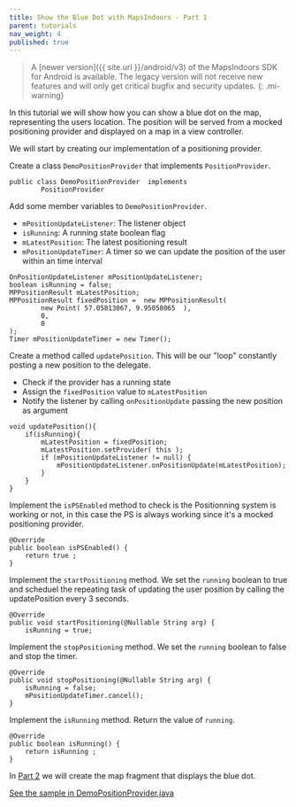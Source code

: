```yaml
---
title: Show the Blue Dot with MapsIndoors - Part 1
parent: tutorials
nav_weight: 4
published: true
---
```


> A [newer version]({{ site.url }}/android/v3) of the MapsIndoors SDK for Android is available. The legacy version will not receive new features and will only get critical bugfix and security updates.
{: .mi-warning}

In this tutorial we will show how you can show a blue dot on the map, representing the users location. The position will be served from a mocked positioning provider and displayed on a map in a view controller.

We will start by creating our implementation of a positioning provider.

Create a class `DemoPositionProvider` that implements `PositionProvider`.
```
public class DemoPositionProvider  implements
        PositionProvider
```
Add some member variables to `DemoPositionProvider`.

* `mPositionUpdateListener`: The listener object
* `isRunning`: A running state boolean flag
* `mLatestPosition`: The latest positioning result
* `mPositionUpdateTimer`: A timer so we can update the position of the user within an time interval
```
OnPositionUpdateListener mPositionUpdateListener;
boolean isRunning = false;
MPPositionResult mLatestPosition;
MPPositionResult fixedPosition =  new MPPositionResult(
        new Point( 57.05813067, 9.95058065  ),
        0,
        0
);
Timer mPositionUpdateTimer = new Timer();
```
Create a method called `updatePosition`. This will be our "loop" constantly posting a new position to the delegate.

* Check if the provider has a running state
* Assign the `fixedPosition` value to `mLatestPosition`
* Notify the listener by calling `onPositionUpdate` passing the new position as argument
```
void updatePosition(){
    if(isRunning){
        mLatestPosition = fixedPosition;
        mLatestPosition.setProvider( this );
        if (mPositionUpdateListener != null) {
            mPositionUpdateListener.onPositionUpdate(mLatestPosition);
        }
    }
}
```
Implement the `isPSEnabled` method to check is the Positionning system is working or not, in this case the PS is always working since it's a mocked positioning provider.
```
@Override
public boolean isPSEnabled() {
    return true ;
}
```
Implement the `startPositioning` method. We set the `running` boolean to true and scheduel the repeating task of updating the user position by calling the updatePosition every 3 seconds.
```
@Override
public void startPositioning(@Nullable String arg) {
    isRunning = true;
```
Implement the `stopPositioning` method. We set the `running` boolean to false and stop the timer.
```
@Override
public void stopPositioning(@Nullable String arg) {
    isRunning = false;
    mPositionUpdateTimer.cancel();
}
```
Implement the `isRunning` method. Return the value of `running`.
```
@Override
public boolean isRunning() {
    return isRunning ;
}
```
In [Part 2](../showuserlocationshowuserlocationfragment) we will create the map fragment that displays the blue dot.

[See the sample in DemoPositionProvider.java](https://github.com/MapsIndoors/MapsIndoorsAndroid-Demo-Samples/blob/master/app/src/main/java/com/mapsindoors/showuserLocation/DemoPositionProvider.java)
